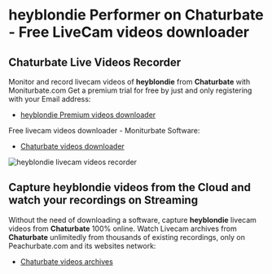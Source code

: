 # heyblondie Performer on Chaturbate - Free LiveCam videos downloader

## Chaturbate Live Videos Recorder

Monitor and record livecam videos of **heyblondie** from **Chaturbate** with Moniturbate.com
Get a premium trial for free by just and only registering with your Email address:
* [heyblondie Premium videos downloader](https://moniturbate.com/request-demo-licence-key.html)

Free livecam videos downloader - Moniturbate Software:
* [Chaturbate videos downloader](https://moniturbate.com/moniturbate-download-software.html)

![heyblondie livecam videos recorder](https://peachurnet.com/templates/moniturbate-software.png)


## Capture heyblondie videos from the Cloud and watch your recordings on Streaming

Without the need of downloading a software, capture **heyblondie** livecam videos from **Chaturbate** 100% online.
Watch Livecam archives from **Chaturbate** unlimitedly from thousands of existing recordings, only on Peachurbate.com and its websites network:
* [Chaturbate videos archives](https://peachurnet.com/)